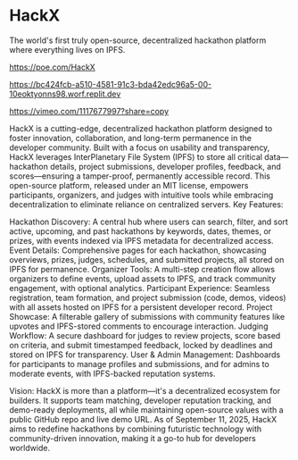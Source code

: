 # HackX
The world's first truly open-source, decentralized hackathon platform where everything lives on IPFS.

https://poe.com/HackX

https://bc424fcb-a510-4581-91c3-bda42edc96a5-00-10eoktyonns98.worf.replit.dev

https://vimeo.com/1117677997?share=copy

HackX is a cutting-edge, decentralized hackathon platform designed to foster innovation, collaboration, and long-term permanence in the developer community. Built with a focus on usability and transparency, HackX leverages InterPlanetary File System (IPFS) to store all critical data—hackathon details, project submissions, developer profiles, feedback, and scores—ensuring a tamper-proof, permanently accessible record. This open-source platform, released under an MIT license, empowers participants, organizers, and judges with intuitive tools while embracing decentralization to eliminate reliance on centralized servers.
Key Features:

Hackathon Discovery: A central hub where users can search, filter, and sort active, upcoming, and past hackathons by keywords, dates, themes, or prizes, with events indexed via IPFS metadata for decentralized access.
Event Details: Comprehensive pages for each hackathon, showcasing overviews, prizes, judges, schedules, and submitted projects, all stored on IPFS for permanence.
Organizer Tools: A multi-step creation flow allows organizers to define events, upload assets to IPFS, and track community engagement, with optional analytics.
Participant Experience: Seamless registration, team formation, and project submission (code, demos, videos) with all assets hosted on IPFS for a persistent developer record.
Project Showcase: A filterable gallery of submissions with community features like upvotes and IPFS-stored comments to encourage interaction.
Judging Workflow: A secure dashboard for judges to review projects, score based on criteria, and submit timestamped feedback, locked by deadlines and stored on IPFS for transparency.
User & Admin Management: Dashboards for participants to manage profiles and submissions, and for admins to moderate events, with IPFS-backed reputation systems.

Vision:
HackX is more than a platform—it's a decentralized ecosystem for builders. It supports team matching, developer reputation tracking, and demo-ready deployments, all while maintaining open-source values with a public GitHub repo and live demo URL. As of September 11, 2025, HackX aims to redefine hackathons by combining futuristic technology with community-driven innovation, making it a go-to hub for developers worldwide.
